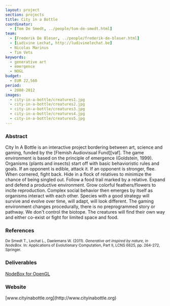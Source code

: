 ```yaml
---
layout: project
section: projects
title: City in a Bottle
coordinator:
  - [Tom De Smedt, ../people/tom-de-smedt.html]
team:
  - [Frederik De Bleser, ../people/frederik-de-bleser.html]
  - [Ludivine Lechat, http://ludivinelechat.be]
  - Nicolas Marinus
  - Tim Vets
keywords:
  - generative art
  - emergence
  - NOGL
budget:
  - EUR 22,560
period:
  - 2008-2012
images:
  - city-in-a-bottle/creatures1.jpg
  - city-in-a-bottle/creatures2.jpg
  - city-in-a-bottle/creatures3.jpg
  - city-in-a-bottle/creatures4.jpg
  - city-in-a-bottle/creatures5.jpg
---
```


<h3>Abstract</h3>
City In A Bottle is an interactive project bordering between art, science and gaming, funded by the [Flemish Audiovisual Fund][vaf]. The game environment is based on the principle of emergence (Goldstein, 1999). Organisms (plants and insects) start off with basic behavioristic rules and goals. If an opponent is edible, attack it. If an opponent is stronger, flee. When cornered, fight back. Hide in a flock of relatives to minimize the chance of being singled out. Follow a food trail marked by a relative. Expand and defend a productive environment. Grow colorful feathers/flowers to incite reproduction. Complex social behavior then emerges by itself as organisms interact with each other. Species with a good strategy will survive and evolve over time, will adapt, will look different. The gaming environment changes procedurally, there is no preprogrammed story or pathway. We don't control the biotope. The creatures will find their own way and either co-exist or fight for limited space and food.

<h3>References</h3>
<p class="cite"><small>De Smedt T., Lechat L., Daelemans W. (2011). <cite>Generative art inspired by nature, in NodeBox.</cite> In: Applications of Evolutionary Computation, Part II, LCNS 6625, pp. 264-272, Springer.</small></p>

<h3>Deliverables</h3>
<a href="../software/nodebox-opengl.html" class="tag-software">NodeBox for OpenGL</a>

<h3>Website</h3>
[www.cityinabottle.org](http://www.cityinabottle.org)

[vaf]: http://www.vaf.be/